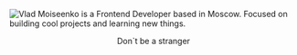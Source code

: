 ![Vlad Moiseenko is a Frontend Developer based in Moscow. Focused on building cool projects and learning new things.](https://user-images.githubusercontent.com/20162553/175789012-29171198-a0f9-4d26-9649-c659a7a9df33.png)
<p align="center">
    Don`t be a stranger
</p>
